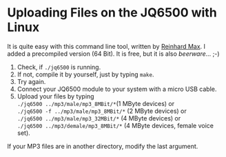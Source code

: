 # Uploading Files on the JQ6500 with Linux

It is quite easy with this command line tool, written by [Reinhard Max](https://chiselapp.com/user/rmax/repository/jq6500).  I added a precompiled version (64 Bit). It is free, but it is also *beerware*... ;-)  

1. Check, if ``` ./jq6500 ``` is running.  
2. If not, compile it by yourself, just by typing ``` make ```. 
3. Try again.
4. Connect your JQ6500 module to your system with a micro USB cable.  
5. Upload your files by typing   
  ``` ./jq6500 ../mp3/male/mp3_8MBit/* ```(1 MByte devices)  or  
  ``` ./jq6500 -f ../mp3/male/mp3_8MBit/* ``` (2 MByte devices) or  
  ``` ./jq6500 ../mp3/male/mp3_32MBit/* ``` (4 MByte devices) or  
  ``` ./jq6500 ../mp3/demale/mp3_8MBit/* ``` (4 MByte devices, female voice set).    
  
If your MP3 files are in another directory, modify the last argument.  

